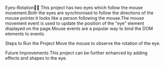 Eyes-Rotation👀🙄
   This project has two eyes which follow the mouse movement.Both the eyes are synchronised to follow the directions of the mouse pointer.it looks like a person following the mouse.The mouse movement event is used to update the position of the "eye" element displayed on the page.Mouse events are a popular way to bind the DOM elements to events.

Steps to Run the Project
   Move the mouse to observe the rotation of the eye.
   
Future Improvements
   This project can be further enhanced by adding effects and shapes to the eye.
